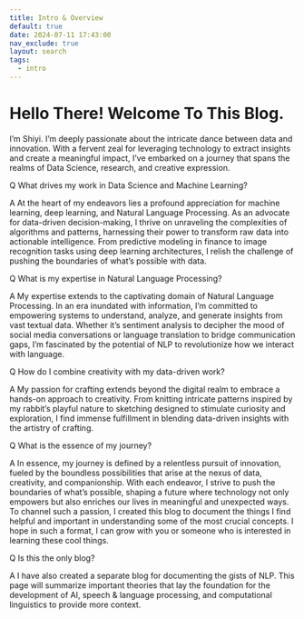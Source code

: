```yaml
---
title: Intro & Overview
default: true
date: 2024-07-11 17:43:00
nav_exclude: true
layout: search
tags:
  - intro
---
```


# <span id="title-intro">Hello There! Welcome To This Blog.</span>

I’m Shiyi. I’m deeply passionate about the intricate dance between data and innovation. With a fervent zeal for leveraging technology to extract insights and create a meaningful impact, I’ve embarked on a journey that spans the realms of Data Science, research, and creative expression.

<span class="label label-danger">Q</span> What drives my work in Data Science and Machine Learning?</span>

<span class="label label-success">A</span> At the heart of my endeavors lies a profound appreciation for machine learning, deep learning, and Natural Language Processing. As an advocate for data-driven decision-making, I thrive on unraveling the complexities of algorithms and patterns, harnessing their power to transform raw data into actionable intelligence. From predictive modeling in finance to image recognition tasks using deep learning architectures, I relish the challenge of pushing the boundaries of what’s possible with data.

<span class="label label-danger">Q</span> What is my expertise in Natural Language Processing?</span>

<span class="label label-success">A</span> My expertise extends to the captivating domain of Natural Language Processing. In an era inundated with information, I’m committed to empowering systems to understand, analyze, and generate insights from vast textual data. Whether it’s sentiment analysis to decipher the mood of social media conversations or language translation to bridge communication gaps, I’m fascinated by the potential of NLP to revolutionize how we interact with language.

<span class="label label-danger">Q</span> How do I combine creativity with my data-driven work?</span>

<span class="label label-success">A</span> My passion for crafting extends beyond the digital realm to embrace a hands-on approach to creativity. From knitting intricate patterns inspired by my rabbit’s playful nature to sketching designed to stimulate curiosity and exploration, I find immense fulfillment in blending data-driven insights with the artistry of crafting.

<span class="label label-danger">Q</span> What is the essence of my journey?</span>

<span class="label label-success">A</span> In essence, my journey is defined by a relentless pursuit of innovation, fueled by the boundless possibilities that arise at the nexus of data, creativity, and companionship. With each endeavor, I strive to push the boundaries of what’s possible, shaping a future where technology not only empowers but also enriches our lives in meaningful and unexpected ways. To channel such a passion, I created this blog to document the things I find helpful and important in understanding some of the most crucial concepts. I hope in such a format, I can grow with you or someone who is interested in learning these cool things.

<span class="label label-danger">Q</span> Is this the only blog? </span>

<span class="label label-success">A</span> I have also created a separate blog for documenting the gists of NLP. This page will summarize important theories that lay the foundation for the development of AI, speech & language processing, and computational linguistics to provide more context.

<h4></h4>
